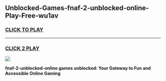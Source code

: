 
## Unblocked-Games-fnaf-2-unblocked-online-Play-Free-wu1av
<h3>
<a href="https://premium76.site?title=fnaf-2-unblocked-online&ref=18A1">CLICK TO PLAY</a></h3>
<hr>

<h3>
<a href="https://premium76.site?title=fnaf-2-unblocked-online&ref=18A1">CLICK 2 PLAY</a>
  
</h3>

<a href="https://premium76.site?title=fnaf-2-unblocked-online&ref=18A1"><img src="https://clearcache.store/games.png"></a>


**fnaf-2-unblocked-online games unblocked: Your Gateway to Fun and Accessible Online Gaming**
